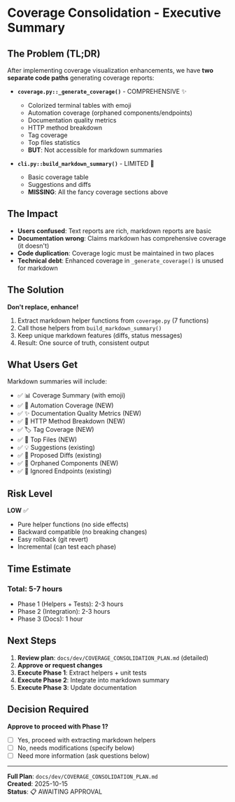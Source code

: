 # Coverage Consolidation - Executive Summary

## The Problem (TL;DR)

After implementing coverage visualization enhancements, we have **two separate code paths** generating coverage reports:

- **`coverage.py::_generate_coverage()`** - COMPREHENSIVE ✨
  - Colorized terminal tables with emoji
  - Automation coverage (orphaned components/endpoints)  
  - Documentation quality metrics
  - HTTP method breakdown
  - Tag coverage
  - Top files statistics
  - **BUT**: Not accessible for markdown summaries

- **`cli.py::build_markdown_summary()`** - LIMITED 📝
  - Basic coverage table
  - Suggestions and diffs
  - **MISSING**: All the fancy coverage sections above

## The Impact

- **Users confused**: Text reports are rich, markdown reports are basic
- **Documentation wrong**: Claims markdown has comprehensive coverage (it doesn't)
- **Code duplication**: Coverage logic must be maintained in two places
- **Technical debt**: Enhanced coverage in `_generate_coverage()` is unused for markdown

## The Solution

**Don't replace, enhance!**

1. Extract markdown helper functions from `coverage.py` (7 functions)
2. Call those helpers from `build_markdown_summary()`
3. Keep unique markdown features (diffs, status messages)
4. Result: One source of truth, consistent output

## What Users Get

Markdown summaries will include:

- ✅ 📊 Coverage Summary (with emoji)
- ✅ 🤖 Automation Coverage (NEW)
- ✅ ✨ Documentation Quality Metrics (NEW)
- ✅ 🔄 HTTP Method Breakdown (NEW)
- ✅ 🏷️ Tag Coverage (NEW)
- ✅ 📁 Top Files (NEW)
- ✅ 💡 Suggestions (existing)
- ✅ 📝 Proposed Diffs (existing)
- ✅ 🚨 Orphaned Components (NEW)
- ✅ 🚫 Ignored Endpoints (existing)

## Risk Level

**LOW** ✅

- Pure helper functions (no side effects)
- Backward compatible (no breaking changes)
- Easy rollback (git revert)
- Incremental (can test each phase)

## Time Estimate

### Total: 5-7 hours

- Phase 1 (Helpers + Tests): 2-3 hours
- Phase 2 (Integration): 2-3 hours
- Phase 3 (Docs): 1 hour

## Next Steps

1. **Review plan**: `docs/dev/COVERAGE_CONSOLIDATION_PLAN.md` (detailed)
2. **Approve or request changes**
3. **Execute Phase 1**: Extract helpers + unit tests
4. **Execute Phase 2**: Integrate into markdown summary
5. **Execute Phase 3**: Update documentation

## Decision Required

**Approve to proceed with Phase 1?**

- [ ] Yes, proceed with extracting markdown helpers
- [ ] No, needs modifications (specify below)
- [ ] Need more information (ask questions below)

---

**Full Plan**: `docs/dev/COVERAGE_CONSOLIDATION_PLAN.md`  
**Created**: 2025-10-15  
**Status**: 📋 AWAITING APPROVAL
